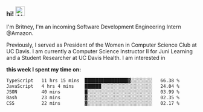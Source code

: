 ### hi! <img src="https://raw.githubusercontent.com/Tarikul-Islam-Anik/Animated-Fluent-Emojis/master/Emojis/Smilies/Alien%20Monster.png" alt="Alien Monster" width="25" height="25" />
I'm Britney, I'm an incoming Software Development Engineering Intern @Amazon.

Previously, I served as President of the Women in Computer Science Club at UC Davis. I am currently a Computer Science Instructor II for Juni Learning and a Student Researcher at UC Davis Health. I am interested in 

**this week I spent my time on:**
<!--START_SECTION:waka-->

```txt
TypeScript   11 hrs 15 mins  ████████████████▓░░░░░░░░   66.38 %
JavaScript   4 hrs 4 mins    ██████░░░░░░░░░░░░░░░░░░░   24.04 %
JSON         40 mins         █░░░░░░░░░░░░░░░░░░░░░░░░   03.99 %
Bash         23 mins         ▓░░░░░░░░░░░░░░░░░░░░░░░░   02.35 %
CSS          22 mins         ▓░░░░░░░░░░░░░░░░░░░░░░░░   02.17 %
```

<!--END_SECTION:waka-->

<!--
**bdunguyen/bdunguyen** is a ✨ _special_ ✨ repository because its `README.md` (this file) appears on your GitHub profile.

Here are some ideas to get you started:

- 🔭 I’m currently working on ...
- 🌱 I’m currently learning ...
- 👯 I’m looking to collaborate on ...
- 🤔 I’m looking for help with ...
- 💬 Ask me about ...
- 📫 How to reach me: ...
- 😄 Pronouns: ...
- ⚡ Fun fact: ...
-->

